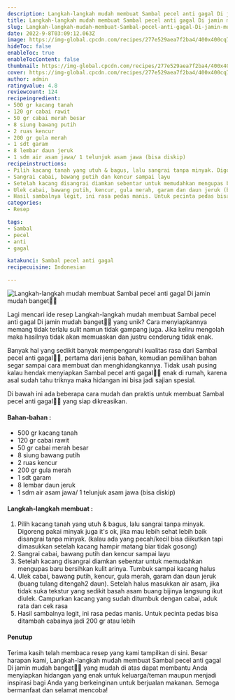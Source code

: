 ```yaml
---
description: Langkah-langkah mudah membuat Sambal pecel anti gagal Di jamin mudah banget"
title: Langkah-langkah mudah membuat Sambal pecel anti gagal Di jamin mudah banget
slug: Langkah-langkah-mudah-membuat-Sambal-pecel-anti-gagal-Di-jamin-mudah-banget
date: 2022-9-8T03:09:12.063Z
image: https://img-global.cpcdn.com/recipes/277e529aea7f2ba4/400x400cq70/photo.jpg
hideToc: false
enableToc: true
enableTocContent: false
thumbnail: https://img-global.cpcdn.com/recipes/277e529aea7f2ba4/400x400cq70/photo.jpg
cover: https://img-global.cpcdn.com/recipes/277e529aea7f2ba4/400x400cq70/photo.jpg
author: admin
ratingvalue: 4.8
reviewcount: 124
recipeingredient:
- 500 gr kacang tanah
- 120 gr cabai rawit
- 50 gr cabai merah besar
- 8 siung bawang putih
- 2 ruas kencur
- 200 gr gula merah
- 1 sdt garam
- 8 lembar daun jeruk
- 1 sdm air asam jawa/ 1 telunjuk asam jawa (bisa diskip)
recipeinstructions:
- Pilih kacang tanah yang utuh & bagus, lalu sangrai tanpa minyak. Digoreng pakai minyak juga it's ok, jika mau lebih sehat lebih baik disangrai tanpa minyak. (kalau ada yang pecah/kecil bisa diikutkan tapi dimasukkan setelah kacang hampir matang biar tidak gosong)
- Sangrai cabai, bawang putih dan kencur sampai layu
- Setelah kacang disangrai diamkan sebentar untuk memudahkan mengupas baru bersihkan kulit arinya. Tumbuk sampai kacang halus
- Ulek cabai, bawang putih, kencur, gula merah, garam dan daun jeruk (buang tulang ditengah2 daun). Setelah halus masukkan air asam, jika tidak suka tekstur yang sedikit basah asam buang bijinya langsung ikut diulek. Campurkan kacang yang sudah ditumbuk dengan cabai, aduk rata dan cek rasa
- Hasil sambalnya legit, ini rasa pedas manis. Untuk pecinta pedas bisa ditambah cabainya jadi 200 gr atau lebih
categories:
- Resep

tags:
- Sambal
- pecel
- anti
- gagal

katakunci: Sambal pecel anti gagal
recipecuisine: Indonesian

---
```


![Langkah-langkah mudah membuat Sambal pecel anti gagal Di jamin mudah banget👩‍🍳](https://img-global.cpcdn.com/recipes/277e529aea7f2ba4/400x400cq70/photo.jpg)

Lagi mencari ide resep Langkah-langkah mudah membuat Sambal pecel anti gagal Di jamin mudah banget👩‍🍳 yang unik? Cara menyiapkannya memang tidak terlalu sulit namun tidak gampang juga. Jika keliru mengolah maka hasilnya tidak akan memuaskan dan justru cenderung tidak enak.

Banyak hal yang sedikit banyak mempengaruhi kualitas rasa dari Sambal pecel anti gagal👩‍🍳, pertama dari jenis bahan, kemudian pemilihan bahan segar sampai cara membuat dan menghidangkannya. Tidak usah pusing kalau hendak menyiapkan Sambal pecel anti gagal👩‍🍳 enak di rumah, karena asal sudah tahu triknya maka hidangan ini bisa jadi sajian spesial.

Di bawah ini ada beberapa cara mudah dan praktis untuk membuat Sambal pecel anti gagal👩‍🍳 yang siap dikreasikan.

<!--inarticleads1-->

#### Bahan-bahan :

- 500 gr kacang tanah
- 120 gr cabai rawit
- 50 gr cabai merah besar
- 8 siung bawang putih
- 2 ruas kencur
- 200 gr gula merah
- 1 sdt garam
- 8 lembar daun jeruk
- 1 sdm air asam jawa/ 1 telunjuk asam jawa (bisa diskip)

<!--inarticleads2-->

#### Langkah-langkah membuat :

1. Pilih kacang tanah yang utuh & bagus, lalu sangrai tanpa minyak. Digoreng pakai minyak juga it's ok, jika mau lebih sehat lebih baik disangrai tanpa minyak. (kalau ada yang pecah/kecil bisa diikutkan tapi dimasukkan setelah kacang hampir matang biar tidak gosong)
1. Sangrai cabai, bawang putih dan kencur sampai layu
1. Setelah kacang disangrai diamkan sebentar untuk memudahkan mengupas baru bersihkan kulit arinya. Tumbuk sampai kacang halus
1. Ulek cabai, bawang putih, kencur, gula merah, garam dan daun jeruk (buang tulang ditengah2 daun). Setelah halus masukkan air asam, jika tidak suka tekstur yang sedikit basah asam buang bijinya langsung ikut diulek. Campurkan kacang yang sudah ditumbuk dengan cabai, aduk rata dan cek rasa
1. Hasil sambalnya legit, ini rasa pedas manis. Untuk pecinta pedas bisa ditambah cabainya jadi 200 gr atau lebih

#### Penutup

Terima kasih telah membaca resep yang kami tampilkan di sini. Besar harapan kami, Langkah-langkah mudah membuat Sambal pecel anti gagal Di jamin mudah banget👩‍🍳 yang mudah di atas dapat membantu Anda menyiapkan hidangan yang enak untuk keluarga/teman maupun menjadi inspirasi bagi Anda yang berkeinginan untuk berjualan makanan. Semoga bermanfaat dan selamat mencoba!